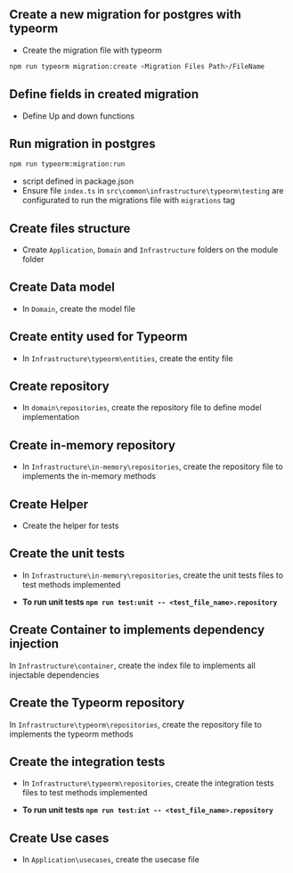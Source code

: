 ## Create a new migration for postgres with typeorm
* Create the migration file with typeorm
```sh
npm run typeorm migration:create <Migration Files Path>/FileName
```

## Define fields in created migration
* Define Up and down functions

## Run migration in postgres
```sh
npm run typeorm:migration:run
```
* script defined in package.json
* Ensure file `index.ts` in `src\common\infrastructure\typeorm\testing` are configurated to run the migrations file with `migrations` tag

## Create files structure
* Create `Application`, `Domain` and `Infrastructure` folders on the module folder

## Create Data model
* In `Domain`, create the model file

## Create entity used for Typeorm
* In `Infrastructure\typeorm\entities`, create the entity file

## Create repository
* In `domain\repositories`, create the repository file to define model implementation

## Create in-memory repository
* In `Infrastructure\in-memory\repositories`, create the repository file to implements the in-memory methods

## Create Helper
* Create the helper for tests

## Create the unit tests
* In `Infrastructure\in-memory\repositories`, create the unit tests files to test methods implemented

* **To run unit tests `npm run test:unit -- <test_file_name>.repository`**

## Create Container to implements dependency injection
In `Infrastructure\container`, create the index file to implements all injectable dependencies

## Create the Typeorm repository
In `Infrastructure\typeorm\repositories`, create the repository file to implements the typeorm methods

## Create the integration tests

* In `Infrastructure\typeorm\repositories`, create the integration tests files to test methods implemented

* **To run unit tests `npm run test:int -- <test_file_name>.repository`**

## Create Use cases
* In `Application\usecases`, create the usecase file
